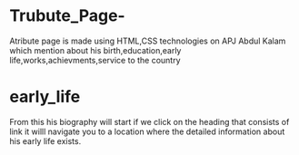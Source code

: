 # Trubute_Page-

Atribute page is made using HTML,CSS technologies on APJ Abdul Kalam which mention about his birth,education,early life,works,achievments,service to the country 


# early_life

From this his biography will start if we click on the heading that consists of link it willl navigate you to a location where the detailed information about his early life exists.

